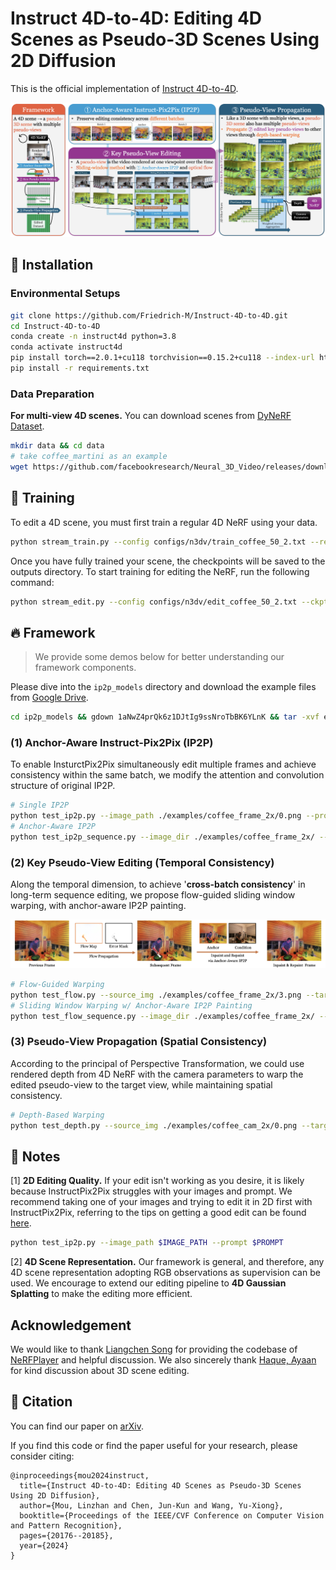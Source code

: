 # Instruct 4D-to-4D: Editing 4D Scenes as Pseudo-3D Scenes Using 2D Diffusion

This is the official implementation of [Instruct 4D-to-4D](https://immortalco.github.io/Instruct-4D-to-4D/).

![Pipeline](./imgs/pipeline.png)

## 🔧 Installation

### Environmental Setups

```bash
git clone https://github.com/Friedrich-M/Instruct-4D-to-4D.git
cd Instruct-4D-to-4D
conda create -n instruct4d python=3.8
conda activate instruct4d
pip install torch==2.0.1+cu118 torchvision==0.15.2+cu118 --index-url https://download.pytorch.org/whl/cu118
pip install -r requirements.txt
```

### Data Preparation

**For multi-view 4D scenes.** You can download scenes from [DyNeRF Dataset](https://github.com/facebookresearch/Neural_3D_Video/releases/tag/v1.0).
```bash
mkdir data && cd data 
# take coffee_martini as an example
wget https://github.com/facebookresearch/Neural_3D_Video/releases/download/v1.0/coffee_martini.zip && unzip coffee_martini.zip
```

## 🚀 Training

To edit a 4D scene, you must first train a regular 4D NeRF using your data.
```bash
python stream_train.py --config configs/n3dv/train_coffee_50_2.txt --render_test 1 
```

Once you have fully trained your scene, the checkpoints will be saved to the outputs directory. To start training for editing the NeRF, run the following command:
```bash
python stream_edit.py --config configs/n3dv/edit_coffee_50_2.txt --ckpt $CKPT_PATH --prompt 'What if it was painted by Van Gogh?' 
```

## 🔥 Framework
> We provide some demos below for better understanding our framework components.

Please dive into the `ip2p_models` directory and download the example files from [Google Drive](https://drive.google.com/file/d/1aNwZ4prQk6z1DJtIg9ssNroTbBK6YLnK/view?usp=drive_link).
```bash
cd ip2p_models && gdown 1aNwZ4prQk6z1DJtIg9ssNroTbBK6YLnK && tar -xvf examples.tar.gz
```

### (1) Anchor-Aware Instruct-Pix2Pix (IP2P)

To enable InsturctPix2Pix simultaneously edit multiple frames and achieve consistency within the same batch, we modify the attention and convolution structure of original IP2P.
```bash
# Single IP2P
python test_ip2p.py --image_path ./examples/coffee_frame_2x/0.png --prompt 'What if it was painted by Van Gogh?' --resize 1024 --steps 20 --guidance_scale 10.5 --image_guidance_scale 1.5
# Anchor-Aware IP2P
python test_ip2p_sequence.py --image_dir ./examples/coffee_frame_2x/ --sequence_length 6 --prompt 'What if it was painted by Van Gogh?' --resize 1024 --steps 20 --guidance_scale 10.5 --image_guidance_scale 1.5
```

### (2) Key Pseudo-View Editing (Temporal Consistency)

Along the temporal dimension, to achieve '**cross-batch consistency**' in long-term sequence editing, we propose flow-guided sliding window warping, with anchor-aware IP2P painting.

![Flow-guided Sliding Window](./imgs/sliding_window.png)

```bash
# Flow-Guided Warping
python test_flow.py --source_img ./examples/coffee_frame_2x/3.png --target_img ./examples/coffee_frame_2x/6.png
# Sliding Window Warping w/ Anchor-Aware IP2P Painting
python test_flow_sequence.py --image_dir ./examples/coffee_frame_2x/ --sequence_length 6 --prompt 'What if it was painted by Van Gogh?' --resize 1024 --guidance_scale 10.5 --image_guidance_scale 1.5 --painting_diffusion_steps 5 --painting_num_train_timesteps 600
```

### (3) Pseudo-View Propagation (Spatial Consistency)

According to the principal of Perspective Transformation, we could use rendered depth from 4D NeRF with the camera parameters to warp the edited pseudo-view to the target view, while maintaining spatial consistency.

```bash
# Depth-Based Warping
python test_depth.py --source_img ./examples/coffee_cam_2x/0.png --target_img ./examples/coffee_cam_2x/1.png --prompt 'What if it was painted by Van Gogh?' --guidance_scale 10.5 --image_guidance_scale 1.5 --pts_path ./examples/pts_0.pt --warp_path ./examples/warp_0.pt
```

## 📂 Notes

[1] **2D Editing Quality.** If your edit isn't working as you desire, it is likely because InstructPix2Pix struggles with your images and prompt. We recommend taking one of your images and trying to edit it in 2D first with InstructPix2Pix, referring to the tips on getting a good edit can be found [here](https://github.com/timothybrooks/instruct-pix2pix#tips).
```bash
python test_ip2p.py --image_path $IMAGE_PATH --prompt $PROMPT
```

[2] **4D Scene Representation.** Our framework is general, and therefore, any 4D scene representation adopting RGB observations as supervision can be used. We encourage to extend our editing pipeline to **4D Gaussian Splatting** to make the editing more efficient.

## Acknowledgement

We would like to thank [Liangchen Song](https://lsongx.github.io/index.html) for providing the codebase of [NeRFPlayer](https://lsongx.github.io/projects/nerfplayer.html) and helpful discussion. We also sincerely thank [Haque, Ayaan](https://www.ayaanzhaque.me/) for kind discussion about 3D scene editing.

## 📝 Citation

You can find our paper on [arXiv](https://arxiv.org/abs/2406.09402).

If you find this code or find the paper useful for your research, please consider citing:

```
@inproceedings{mou2024instruct,
  title={Instruct 4D-to-4D: Editing 4D Scenes as Pseudo-3D Scenes Using 2D Diffusion},
  author={Mou, Linzhan and Chen, Jun-Kun and Wang, Yu-Xiong},
  booktitle={Proceedings of the IEEE/CVF Conference on Computer Vision and Pattern Recognition},
  pages={20176--20185},
  year={2024}
}
```